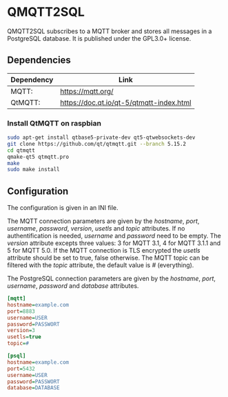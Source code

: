 # QMQTT2SQL
QMQTT2SQL subscribes to a MQTT broker and stores all messages in a PostgreSQL database.
It is published under the GPL3.0+ license.

## Dependencies
| Dependency  | Link                                                             |
| ----------- | ---------------------------------------------------------------- |
| MQTT:       | https://mqtt.org/                                                |
| QtMQTT:     | https://doc.qt.io/qt-5/qtmqtt-index.html                         |

### Install QtMQTT on raspbian

```Bash
sudo apt-get install qtbase5-private-dev qt5-qtwebsockets-dev
git clone https://github.com/qt/qtmqtt.git --branch 5.15.2
cd qtmqtt
qmake-qt5 qtmqtt.pro
make
sudo make install
```

## Configuration
The configuration is given in an INI file.

The MQTT connection parameters are given by the _hostname_, _port_, _username_, _password_, _version_, _usetls_ and _topic_ attributes.
If no authentification is needed, _username_ and _password_ need to be empty.
The _version_ attribute excepts three values: 3 for MQTT 3.1, 4 for MQTT 3.1.1 and 5 for MQTT 5.0.
If the MQTT connection is TLS encrypted the _usetls_ attribute should be set to true, false otherwise.
The MQTT topic can be filtered with the _topic_ attribute, the default value is _#_ (everything).

The PostgreSQL connection parameters are given by the _hostname_, _port_, _username_, _password_ and _database_ attributes.


```INI
[mqtt]
hostname=example.com
port=8883
username=USER
password=PASSWORT
version=3
usetls=true
topic=#

[psql]
hostname=example.com
port=5432
username=USER
password=PASSWORT
database=DATABASE
```

